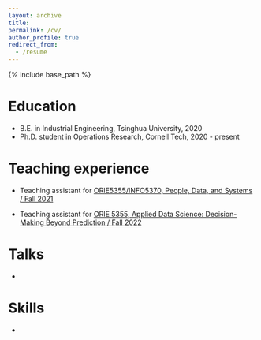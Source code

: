 ```yaml
---
layout: archive
title:
permalink: /cv/
author_profile: true
redirect_from:
  - /resume
---
```


{% include base_path %}

Education
======
* B.E. in Industrial Engineering, Tsinghua University, 2020
* Ph.D. student in Operations Research, Cornell Tech, 2020 - present

Teaching experience
======
* Teaching assistant for [ORIE5355/INFO5370, People, Data, and Systems / Fall 2021](https://orie5355.github.io/Fall_2021/)
  
- Teaching assistant for [ORIE 5355, Applied Data Science: Decision-Making Beyond Prediction / Fall 2022](https://classes.cornell.edu/browse/roster/FA22/class/ORIE/5355)


Talks
======
- 

Skills
======

* 
